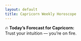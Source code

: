 ```yaml
---
layout: default
title: Capricorn Weekly Horoscope
---
```


🔥 **Today’s Forecast for Capricorn:**  
Trust your intuition — you’re on fire.
